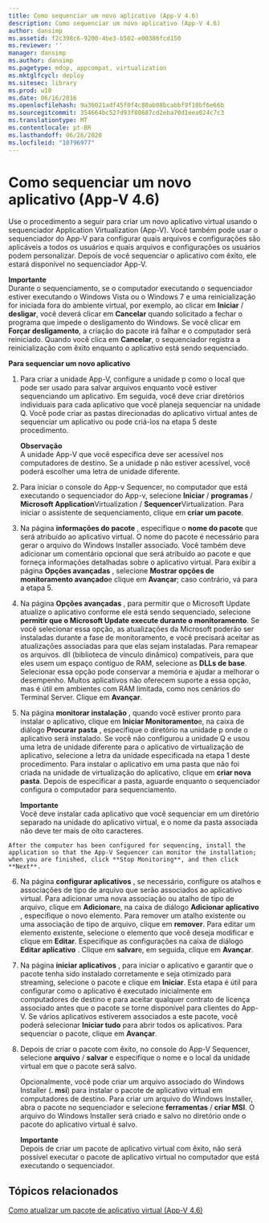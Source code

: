 ```yaml
---
title: Como sequenciar um novo aplicativo (App-V 4.6)
description: Como sequenciar um novo aplicativo (App-V 4.6)
author: dansimp
ms.assetid: f2c398c6-9200-4be3-b502-e00386fcd150
ms.reviewer: ''
manager: dansimp
ms.author: dansimp
ms.pagetype: mdop, appcompat, virtualization
ms.mktglfcycl: deploy
ms.sitesec: library
ms.prod: w10
ms.date: 06/16/2016
ms.openlocfilehash: 9a36021adf45f0f4c80ab08bcabbf9f18bf6e66b
ms.sourcegitcommit: 354664bc527d93f80687cd2eba70d1eea024c7c3
ms.translationtype: MT
ms.contentlocale: pt-BR
ms.lasthandoff: 06/26/2020
ms.locfileid: "10796977"
---
```

# Como sequenciar um novo aplicativo (App-V 4.6)


Use o procedimento a seguir para criar um novo aplicativo virtual usando o sequenciador Application Virtualization (App-V). Você também pode usar o sequenciador do App-V para configurar quais arquivos e configurações são aplicáveis a todos os usuários e quais arquivos e configurações os usuários podem personalizar. Depois de você sequenciar o aplicativo com êxito, ele estará disponível no sequenciador App-V.

**Importante**  
Durante o sequenciamento, se o computador executando o sequenciador estiver executando o Windows Vista ou o Windows 7 e uma reinicialização for iniciada fora do ambiente virtual, por exemplo, ao clicar em **Iniciar**  /  **desligar**, você deverá clicar em **Cancelar** quando solicitado a fechar o programa que impede o desligamento do Windows. Se você clicar em **Forçar desligamento**, a criação do pacote irá falhar e o computador será reiniciado. Quando você clica em **Cancelar**, o sequenciador registra a reinicialização com êxito enquanto o aplicativo está sendo sequenciado.



**Para sequenciar um novo aplicativo**

1.  Para criar a unidade App-V, configure a unidade p como o local que pode ser usado para salvar arquivos enquanto você estiver sequenciando um aplicativo. Em seguida, você deve criar diretórios individuais para cada aplicativo que você planeja sequenciar na unidade Q. Você pode criar as pastas direcionadas do aplicativo virtual antes de sequenciar um aplicativo ou pode criá-los na etapa 5 deste procedimento.

    **Observação**  
    A unidade App-V que você especifica deve ser acessível nos computadores de destino. Se a unidade p não estiver acessível, você poderá escolher uma letra de unidade diferente.



2.  Para iniciar o console do App-v Sequencer, no computador que está executando o sequenciador do App-v, selecione **Iniciar**  /  **programas**  /  **Microsoft Application**Virtualization  /  **Sequencer**Virtualization. Para iniciar o assistente de sequenciamento, clique em **criar um pacote**.

3.  Na página **informações do pacote** , especifique o **nome do pacote** que será atribuído ao aplicativo virtual. O nome do pacote é necessário para gerar o arquivo do Windows Installer associado. Você também deve adicionar um comentário opcional que será atribuído ao pacote e que forneça informações detalhadas sobre o aplicativo virtual. Para exibir a página **Opções avançadas** , selecione **Mostrar opções de monitoramento avançado**e clique em **Avançar**; caso contrário, vá para a etapa 5.

4.  Na página **Opções avançadas** , para permitir que o Microsoft Update atualize o aplicativo conforme ele está sendo sequenciado, selecione **permitir que o Microsoft Update execute durante o monitoramento**. Se você selecionar essa opção, as atualizações da Microsoft poderão ser instaladas durante a fase de monitoramento, e você precisará aceitar as atualizações associadas para que elas sejam instaladas. Para remapear os arquivos. dll (biblioteca de vínculo dinâmico) compatíveis, para que eles usem um espaço contíguo de RAM, selecione as **DLLs de base**. Selecionar essa opção pode conservar a memória e ajudar a melhorar o desempenho. Muitos aplicativos não oferecem suporte a essa opção, mas é útil em ambientes com RAM limitada, como nos cenários do Terminal Server. Clique em **Avançar**.

5.  Na página **monitorar instalação** , quando você estiver pronto para instalar o aplicativo, clique em **Iniciar Monitoramento**e, na caixa de diálogo **Procurar pasta** , especifique o diretório na unidade p onde o aplicativo será instalado. Se você não configurou a unidade Q e usou uma letra de unidade diferente para o aplicativo de virtualização de aplicativo, selecione a letra da unidade especificada na etapa 1 deste procedimento. Para instalar o aplicativo em uma pasta que não foi criada na unidade de virtualização do aplicativo, clique em **criar nova pasta**. Depois de especificar a pasta, aguarde enquanto o sequenciador configura o computador para sequenciamento.

    **Importante**  
    Você deve instalar cada aplicativo que você sequenciar em um diretório separado na unidade do aplicativo virtual, e o nome da pasta associada não deve ter mais de oito caracteres.



~~~
After the computer has been configured for sequencing, install the application so that the App-V Sequencer can monitor the installation; when you are finished, click **Stop Monitoring**, and then click **Next**.
~~~

6. Na página **configurar aplicativos** , se necessário, configure os atalhos e associações de tipo de arquivo que serão associados ao aplicativo virtual. Para adicionar uma nova associação ou atalho de tipo de arquivo, clique em **Adicionar**e, na caixa de diálogo **Adicionar aplicativo** , especifique o novo elemento. Para remover um atalho existente ou uma associação de tipo de arquivo, clique em **remover**. Para editar um elemento existente, selecione o elemento que você deseja modificar e clique em **Editar**. Especifique as configurações na caixa de diálogo **Editar aplicativo** . Clique em **salvar**e, em seguida, clique em **Avançar**.

7. Na página **iniciar aplicativos** , para iniciar o aplicativo e garantir que o pacote tenha sido instalado corretamente e seja otimizado para streaming, selecione o pacote e clique em **Iniciar**. Esta etapa é útil para configurar como o aplicativo é executado inicialmente em computadores de destino e para aceitar qualquer contrato de licença associado antes que o pacote se torne disponível para clientes do App-V. Se vários aplicativos estiverem associados a este pacote, você poderá selecionar **Iniciar tudo** para abrir todos os aplicativos. Para sequenciar o pacote, clique em **Avançar**.

8. Depois de criar o pacote com êxito, no console do App-V Sequencer, selecione **arquivo**  /  **salvar** e especifique o nome e o local da unidade virtual em que o pacote será salvo.

   Opcionalmente, você pode criar um arquivo associado do Windows Installer (**. msi**) para instalar o pacote de aplicativo virtual em computadores de destino. Para criar um arquivo do Windows Installer, abra o pacote no sequenciador e selecione **ferramentas**  /  **criar MSI**. O arquivo do Windows Installer será criado e salvo no diretório onde o pacote do aplicativo virtual é salvo.

   **Importante**  
   Depois de criar um pacote de aplicativo virtual com êxito, não será possível executar o pacote de aplicativo virtual no computador que está executando o sequenciador.



## Tópicos relacionados


[Como atualizar um pacote de aplicativo virtual (App-V 4.6)](how-to-upgrade-a-virtual-application-package--app-v-46-.md)









